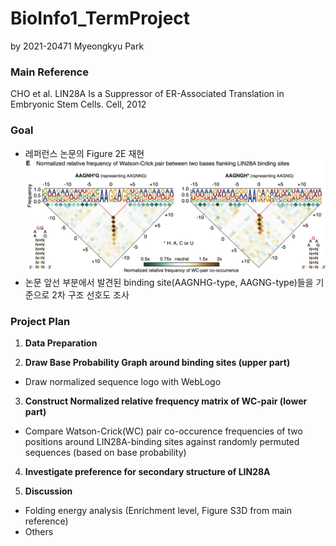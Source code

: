 # BioInfo1_TermProject
by 2021-20471 Myeongkyu Park

### Main Reference
CHO et al. LIN28A Is a Suppressor of ER-Associated Translation in Embryonic Stem Cells. Cell, 2012

### Goal
* 레퍼런스 논문의 Figure 2E 재현
![](Figure2E.png)
* 논문 앞선 부분에서 발견된 binding site(AAGNHG-type, AAGNG-type)들을 기준으로 2차 구조 선호도 조사

### Project Plan
1. **Data Preparation**

2. **Draw Base Probability Graph around binding sites (upper part)**
- Draw normalized sequence logo with WebLogo

3. **Construct Normalized relative frequency matrix of WC-pair (lower part)**
- Compare Watson-Crick(WC) pair co-occurence frequencies of two positions around LIN28A-binding sites against randomly permuted sequences (based on base probability)

4. **Investigate preference for secondary structure of LIN28A**

5. **Discussion**
- Folding energy analysis (Enrichment level, Figure S3D from main reference)
- Others

